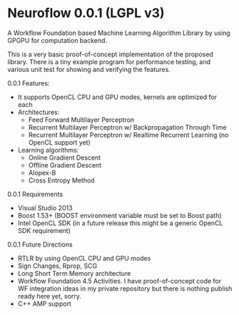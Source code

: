 Neuroflow 0.0.1 (LGPL v3)
=========================

A Workflow Foundation based Machine Learning Algorithm Library by using GPGPU for computation backend.

This is a very basic proof-of-concept implementation of the proposed library. There is a tiny example program for performance testing, and various unit test for showing and verifying the features.

0.0.1 Features:

- It supports OpenCL CPU and GPU modes, kernels are optimized for each
- Architectures: 
  - Feed Forward Multilayer Perceptron
  - Recurrent Multilayer Perceptron w/ Backpropagation Through Time
  - Recurrent Multilayer Perceptron w/ Realtime Recurrent Learning (no OpenCL support yet)
- Learning algorithms:
  - Online Gradient Descent
  - Offline Gradient Descent
  - Alopex-B
  - Cross Entropy Method

0.0.1 Requirements

- Visual Studio 2013
- Boost 1.53+ (BOOST environment variable must be set to Boost path)
- Intel OpenCL SDK (in a future release this might be a generic OpenCL SDK requirement)

0.0.1 Future Directions

- RTLR by using OpenCL CPU and GPU modes
- Sign Changes, Rprop, SCG
- Long Short Term Memory architecture
- Workflow Foundation 4.5 Activities. I have proof-of-concept code for WF integration ideas in my private repository but there is nothing publish ready here yet, sorry.
- C++ AMP support
